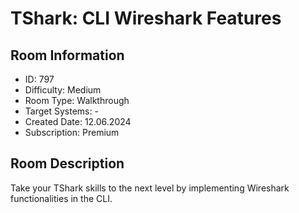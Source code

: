 ﻿# TShark: CLI Wireshark Features

## Room Information
- ID: 797
- Difficulty: Medium
- Room Type: Walkthrough
- Target Systems: -
- Created Date: 12.06.2024
- Subscription: Premium

## Room Description
Take your TShark skills to the next level by implementing Wireshark functionalities in the CLI.
